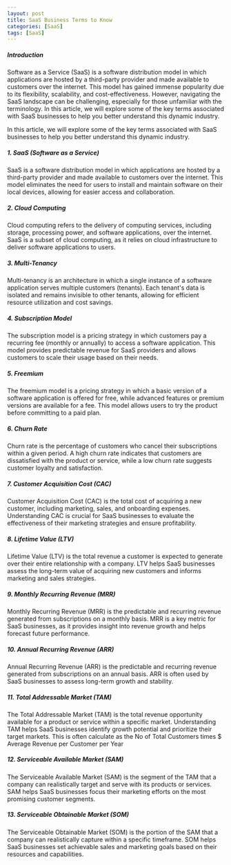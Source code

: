 ```yaml
---
layout: post
title: SaaS Business Terms to Know
categories: [SaaS]
tags: [SaaS]
---
```


##### Introduction
Software as a Service (SaaS) is a software distribution model in which applications are hosted by a third-party provider and made available to customers over the internet. This model has gained immense popularity due to its flexibility, scalability, and cost-effectiveness. However, navigating the SaaS landscape can be challenging, especially for those unfamiliar with the terminology. In this article, we will explore some of the key terms associated with SaaS businesses to help you better understand this dynamic industry.

In this article, we will explore some of the key terms associated with SaaS businesses to help you better understand this dynamic industry.

##### 1. SaaS (Software as a Service)
SaaS is a software distribution model in which applications are hosted by a third-party provider and made available to customers over the internet. This model eliminates the need for users to install and maintain software on their local devices, allowing for easier access and collaboration.
##### 2. Cloud Computing
Cloud computing refers to the delivery of computing services, including storage, processing power, and software applications, over the internet. SaaS is a subset of cloud computing, as it relies on cloud infrastructure to deliver software applications to users.
##### 3. Multi-Tenancy
Multi-tenancy is an architecture in which a single instance of a software application serves multiple customers (tenants). Each tenant's data is isolated and remains invisible to other tenants, allowing for efficient resource utilization and cost savings.
##### 4. Subscription Model
The subscription model is a pricing strategy in which customers pay a recurring fee (monthly or annually) to access a software application. This model provides predictable revenue for SaaS providers and allows customers to scale their usage based on their needs.
##### 5. Freemium
The freemium model is a pricing strategy in which a basic version of a software application is offered for free, while advanced features or premium versions are available for a fee. This model allows users to try the product before committing to a paid plan.
##### 6. Churn Rate
Churn rate is the percentage of customers who cancel their subscriptions within a given period. A high churn rate indicates that customers are dissatisfied with the product or service, while a low churn rate suggests customer loyalty and satisfaction.
##### 7. Customer Acquisition Cost (CAC)
Customer Acquisition Cost (CAC) is the total cost of acquiring a new customer, including marketing, sales, and onboarding expenses. Understanding CAC is crucial for SaaS businesses to evaluate the effectiveness of their marketing strategies and ensure profitability.
##### 8. Lifetime Value (LTV)
Lifetime Value (LTV) is the total revenue a customer is expected to generate over their entire relationship with a company. LTV helps SaaS businesses assess the long-term value of acquiring new customers and informs marketing and sales strategies.
##### 9. Monthly Recurring Revenue (MRR)
Monthly Recurring Revenue (MRR) is the predictable and recurring revenue generated from subscriptions on a monthly basis. MRR is a key metric for SaaS businesses, as it provides insight into revenue growth and helps forecast future performance.
##### 10. Annual Recurring Revenue (ARR)
Annual Recurring Revenue (ARR) is the predictable and recurring revenue generated from subscriptions on an annual basis. ARR is often used by SaaS businesses to assess long-term growth and stability.
##### 11. Total Addressable Market (TAM)
The Total Addressable Market (TAM) is the total revenue opportunity available for a product or service within a specific market. Understanding TAM helps SaaS businesses identify growth potential and prioritize their target markets. This is often calculate as the No of Total Customers times $ Average Revenue per Customer per Year
##### 12. Serviceable Available Market (SAM)
The Serviceable Available Market (SAM) is the segment of the TAM that a company can realistically target and serve with its products or services. SAM helps SaaS businesses focus their marketing efforts on the most promising customer segments.
##### 13. Serviceable Obtainable Market (SOM)
The Serviceable Obtainable Market (SOM) is the portion of the SAM that a company can realistically capture within a specific timeframe. SOM helps SaaS businesses set achievable sales and marketing goals based on their resources and capabilities.

